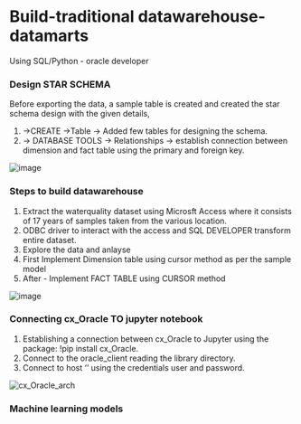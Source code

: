 # Build-traditional datawarehouse-datamarts
Using SQL/Python - oracle developer

### Design STAR SCHEMA
Before exporting the data, a sample table is created and created the star schema design with the given 
details,

1. ->CREATE ->Table -> Added few tables for designing the schema.
2. -> DATABASE TOOLS -> Relationships -> establish connection between dimension and fact table using 
the primary and foreign key.

![image](https://user-images.githubusercontent.com/84145744/169697161-cc0158fc-fc98-4244-ab0f-19098e663ad7.png)

### Steps to build datawarehouse

1. Extract the waterquality dataset using Microsft Access where it consists of 17 years of samples taken from the various location.
2. ODBC driver to interact with the access and SQL DEVELOPER transform entire dataset.
3. Explore the data and anlayse 
4. First Implement Dimension table using cursor method as per the sample model
5. After - Implement FACT TABLE using CURSOR method 

![image](https://user-images.githubusercontent.com/84145744/169695982-0a48dac6-0be4-4590-af44-24ea63b4ca4b.png)


### Connecting cx_Oracle TO jupyter notebook
1. Establishing a connection between cx_Oracle to Jupyter using the package: !pip install cx_Oracle.
2. Connect to the oracle_client reading the library directory. 
3. Connect to host ‘’ using the credentials user and password.

![cx_Oracle_arch](https://user-images.githubusercontent.com/84145744/169854677-86df9c02-73e4-4182-95c6-0dfac985fbf0.png)

### Machine learning models

















